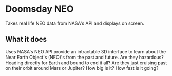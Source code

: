 # Doomsday NEO

Takes real life NEO data from NASA's API and displays on screen.

## What it does
Uses NASA's NEO API provide an intractable 3D interface to learn about the Near Earth Object's (NEO)'s from the past and future. Are they hazardous? Heading directly for Earth and bound to end it all? Are they just cruising past on their orbit around Mars or Jupiter? How big is it? How fast is it going?
